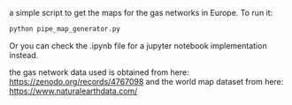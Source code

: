 a simple script to get the maps for the gas networks in Europe. To run it:
```bash
python pipe_map_generator.py
```
Or you can check the .ipynb file for a jupyter notebook implementation instead. 

the gas network data used is obtained from here: https://zenodo.org/records/4767098
and the world map dataset from here: https://www.naturalearthdata.com/